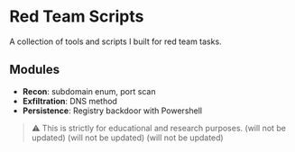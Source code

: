 # Red Team Scripts

A collection of tools and scripts I built for red team tasks.

## Modules
- **Recon**: subdomain enum, port scan
- **Exfiltration**: DNS method
- **Persistence**: Registry backdoor with Powershell

> ⚠️ This is strictly for educational and research purposes.
(will not be updated)
(will not be updated)
(will not be updated)
